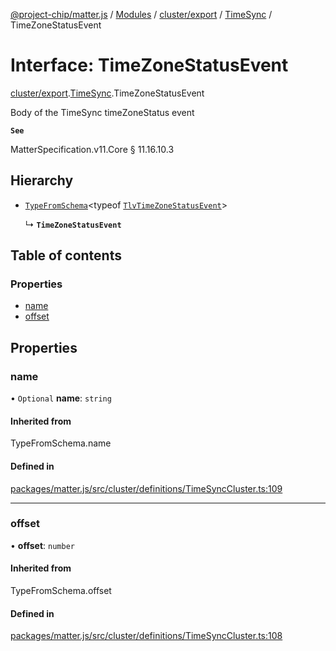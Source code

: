 [@project-chip/matter.js](../README.md) / [Modules](../modules.md) / [cluster/export](../modules/cluster_export.md) / [TimeSync](../modules/cluster_export.TimeSync.md) / TimeZoneStatusEvent

# Interface: TimeZoneStatusEvent

[cluster/export](../modules/cluster_export.md).[TimeSync](../modules/cluster_export.TimeSync.md).TimeZoneStatusEvent

Body of the TimeSync timeZoneStatus event

**`See`**

MatterSpecification.v11.Core § 11.16.10.3

## Hierarchy

- [`TypeFromSchema`](../modules/tlv_export.md#typefromschema)\<typeof [`TlvTimeZoneStatusEvent`](../modules/cluster_export.TimeSync.md#tlvtimezonestatusevent)\>

  ↳ **`TimeZoneStatusEvent`**

## Table of contents

### Properties

- [name](cluster_export.TimeSync.TimeZoneStatusEvent.md#name)
- [offset](cluster_export.TimeSync.TimeZoneStatusEvent.md#offset)

## Properties

### name

• `Optional` **name**: `string`

#### Inherited from

TypeFromSchema.name

#### Defined in

[packages/matter.js/src/cluster/definitions/TimeSyncCluster.ts:109](https://github.com/project-chip/matter.js/blob/c0d55745d5279e16fdfaa7d2c564daa31e19c627/packages/matter.js/src/cluster/definitions/TimeSyncCluster.ts#L109)

___

### offset

• **offset**: `number`

#### Inherited from

TypeFromSchema.offset

#### Defined in

[packages/matter.js/src/cluster/definitions/TimeSyncCluster.ts:108](https://github.com/project-chip/matter.js/blob/c0d55745d5279e16fdfaa7d2c564daa31e19c627/packages/matter.js/src/cluster/definitions/TimeSyncCluster.ts#L108)

